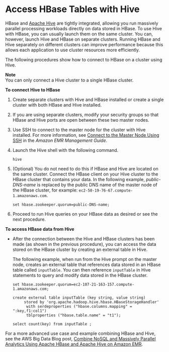 # Access HBase Tables with Hive<a name="emr-hbase-access-hive"></a>

HBase and [Apache Hive](emr-hive.md) are tightly integrated, allowing you run massively parallel processing workloads directly on data stored in HBase\. To use Hive with HBase, you can usually launch them on the same cluster\. You can, however, launch Hive and HBase on separate clusters\. Running HBase and Hive separately on different clusters can improve performance because this allows each application to use cluster resources more efficiently\.

The following procedures show how to connect to HBase on a cluster using Hive\. 

**Note**  
You can only connect a Hive cluster to a single HBase cluster\. 

**To connect Hive to HBase**

1. Create separate clusters with Hive and HBase installed or create a single cluster with both HBase and Hive installed\.

1. If you are using separate clusters, modify your security groups so that HBase and Hive ports are open between these two master nodes\.

1. Use SSH to connect to the master node for the cluster with Hive installed\. For more information, see [Connect to the Master Node Using SSH](http://docs.aws.amazon.com/emr/latest/ManagementGuide/emr-connect-master-node-ssh.html) in the *Amazon EMR Management Guide*\.

1. Launch the Hive shell with the following command\. 

   ```
   hive
   ```

1. \(Optional\) You do not need to do this if HBase and Hive are located on the same cluster\. Connect the HBase client on your Hive cluster to the HBase cluster that contains your data\. In the following example, *public\-DNS\-name* is replaced by the public DNS name of the master node of the HBase cluster, for example: `ec2-50-19-76-67.compute-1.amazonaws.com`\. 

   ```
   set hbase.zookeeper.quorum=public-DNS-name;
   ```

1. Proceed to run Hive queries on your HBase data as desired or see the next procedure\.

**To access HBase data from Hive**
+ After the connection between the Hive and HBase clusters has been made \(as shown in the previous procedure\), you can access the data stored on the HBase cluster by creating an external table in Hive\. 

  The following example, when run from the Hive prompt on the master node, creates an external table that references data stored in an HBase table called `inputTable`\. You can then reference `inputTable` in Hive statements to query and modify data stored in the HBase cluster\. 

  ```
  set hbase.zookeeper.quorum=ec2-107-21-163-157.compute-1.amazonaws.com;
  
  create external table inputTable (key string, value string)
       stored by 'org.apache.hadoop.hive.hbase.HBaseStorageHandler'
        with serdeproperties ("hbase.columns.mapping" = ":key,f1:col1")
        tblproperties ("hbase.table.name" = "t1");
  
  select count(key) from inputTable ;
  ```

For a more advanced use case and example combining HBase and Hive, see the AWS Big Data Blog post, [Combine NoSQL and Massively Parallel Analytics Using Apache HBase and Apache Hive on Amazon EMR](http://aws.amazon.com/blogs/big-data/combine-nosql-and-massively-parallel-analytics-using-apache-hbase-and-apache-hive-on-amazon-emr)\.